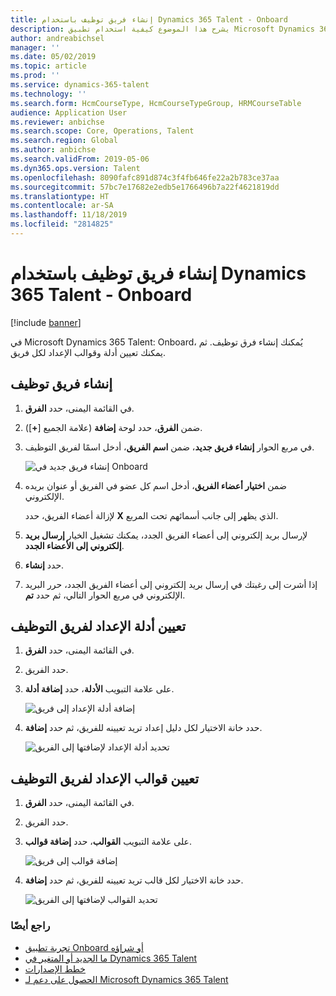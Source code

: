 ```yaml
---
title: إنشاء فريق توظيف باستخدام Dynamics 365 Talent - Onboard
description: يشرح هذا الموضوع كيفية استخدام تطبيق Microsoft Dynamics 365 Talent - Onboard لإنشاء فرق توظيف.
author: andreabichsel
manager: ''
ms.date: 05/02/2019
ms.topic: article
ms.prod: ''
ms.service: dynamics-365-talent
ms.technology: ''
ms.search.form: HcmCourseType, HcmCourseTypeGroup, HRMCourseTable
audience: Application User
ms.reviewer: anbichse
ms.search.scope: Core, Operations, Talent
ms.search.region: Global
ms.author: anbichse
ms.search.validFrom: 2019-05-06
ms.dyn365.ops.version: Talent
ms.openlocfilehash: 8090fafc891d874c3f4fb646fe22a2b783ce37aa
ms.sourcegitcommit: 57bc7e17682e2edb5e1766496b7a22f4621819dd
ms.translationtype: HT
ms.contentlocale: ar-SA
ms.lasthandoff: 11/18/2019
ms.locfileid: "2814825"
---
```

# <a name="create-a-hiring-team-by-using-dynamics-365-talent---onboard"></a>إنشاء فريق توظيف باستخدام Dynamics 365 Talent - Onboard

[!include [banner](includes/banner.md)]

في Microsoft Dynamics 365 Talent: Onboard، يُمكنك إنشاء فرق توظيف. ثم يمكنك تعيين أدلة وقوالب الإعداد لكل فريق.

## <a name="create-a-hiring-team"></a>إنشاء فريق توظيف

1. في القائمة اليمنى، حدد **الفرق**.
2. ضمن **الفرق**، حدد لوحة **إضافة** (علامة الجميع \[**+**\]).
3. في مربع الحوار **إنشاء فريق جديد**، ضمن **اسم الفريق**، أدخل اسمًا لفريق التوظيف.

    ![[إنشاء فريق جديد في Onboard](./media/onboard-create-team.png)](./media/onboard-create-team.png)

4. ضمن **اختيار أعضاء الفريق**، أدخل اسم كل عضو في الفريق أو عنوان بريده الإلكتروني.

    لإزالة أعضاء الفريق، حدد‏‎ **X** الذي يظهر إلى جانب أسمائهم تحت المربع.

5. لإرسال بريد إلكتروني إلى أعضاء الفريق الجدد، يمكنك تشغيل الخيار **إرسال بريد إلكتروني إلى الأعضاء الجدد**.
6. حدد **إنشاء**.
7. إذا أشرت إلى رغبتك في إرسال بريد إلكتروني إلى أعضاء الفريق الجدد، حرر البريد الإلكتروني في مربع الحوار التالي، ثم حدد **تم**.

## <a name="assign-onboarding-guides-to-a-hiring-team"></a>تعيين أدلة الإعداد لفريق التوظيف

1. في القائمة اليمنى، حدد **الفرق**.
2. حدد الفريق.
3. على علامة التبويب **الأدلة**، حدد **إضافة أدلة**.

    ![[إضافة أدلة الإعداد إلى فريق](./media/onboard-add-guides-to-team.png)](./media/onboard-add-guides-to-team.png)

4. حدد خانة الاختيار لكل دليل إعداد تريد تعيينه للفريق، ثم حدد **إضافة**.

    ![[تحديد أدلة الإعداد لإضافتها إلى الفريق](./media/onboard-select-guides.png)](./media/onboard-select-guides.png)

## <a name="assign-onboarding-templates-to-a-hiring-team"></a>تعيين قوالب الإعداد لفريق التوظيف

1. في القائمة اليمنى، حدد **الفرق**.
2. حدد الفريق.
3. على علامة التبويب **القوالب**، حدد **إضافة قوالب**.

    ![[إضافة قوالب إلى فريق](./media/onboard-add-templates-to-team.png)](./media/onboard-add-templates-to-team.png)

4. حدد خانة الاختيار لكل قالب تريد تعيينه للفريق، ثم حدد **إضافة**.

    ![[تحديد القوالب لإضافتها إلى الفريق](./media/onboard-select-templates.png)](./media/onboard-select-templates.png)

### <a name="see-also"></a>راجع أيضًا

- [تجربة تطبيق Onboard أو شراؤه](https://dynamics.microsoft.com/talent/onboard/)
- [ما الجديد أو المتغير‬ في Dynamics 365 Talent](./whats-new.md)
- [خطط الإصدارات](https://docs.microsoft.com/business-applications-release-notes/index)
- [الحصول على دعم لـ Microsoft Dynamics 365 Talent](./talent-support.md)
